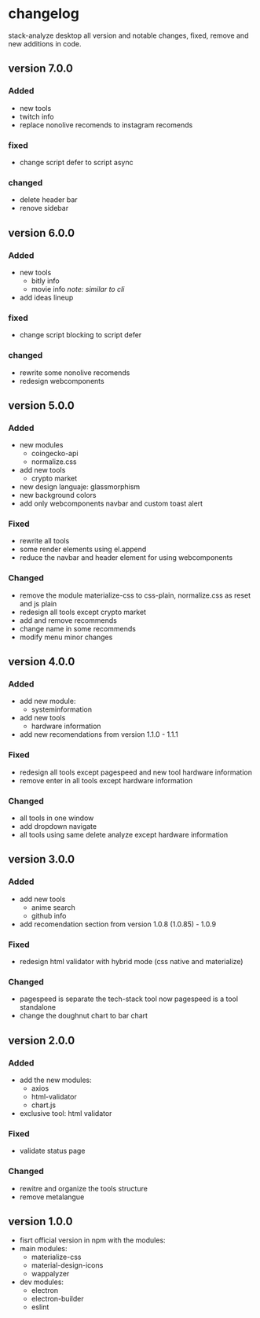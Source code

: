# changelog

stack-analyze desktop all version and notable changes, fixed, remove and new additions in code.

## version 7.0.0
### Added
- new tools
 - twitch info
- replace nonolive recomends to instagram recomends
### fixed
- change script defer to script async
### changed
- delete header bar
- renove sidebar

## version 6.0.0
### Added
- new tools
    - bitly info
    - movie info
    *note: similar to cli*
- add ideas lineup
### fixed
- change script blocking to script defer
### changed
- rewrite some nonolive recomends
- redesign webcomponents

## version 5.0.0
### Added
- new modules
    - coingecko-api
    - normalize.css
- add new tools
    - crypto market
- new design languaje: glassmorphism
- new background colors
- add only webcomponents navbar and custom toast alert
### Fixed
- rewrite all tools
- some render elements using el.append
- reduce the navbar and header element for using webcomponents
### Changed
- remove the module materialize-css to css-plain, normalize.css as reset and js plain
- redesign all tools except crypto market
- add and remove recommends
- change name in some recommends
- modify menu minor changes

## version 4.0.0
### Added
- add new module:
    - systeminformation
- add new tools
    - hardware information
- add new recomendations from version 1.1.0 - 1.1.1
### Fixed
- redesign all tools except pagespeed and new tool hardware information
- remove enter in all tools except hardware information
### Changed
- all tools in one window
- add dropdown navigate
- all tools using same delete analyze except hardware information

## version 3.0.0
### Added
- add new tools
    - anime search
    - github info
- add recomendation section from version 1.0.8 (1.0.85) - 1.0.9
### Fixed
- redesign html validator with hybrid mode (css native and materialize)
### Changed
- pagespeed is separate the tech-stack tool now pagespeed is a tool standalone
- change the doughnut chart to bar chart

## version 2.0.0
### Added
- add the new modules:
    - axios
    - html-validator
    - chart.js
- exclusive tool: html validator
### Fixed
- validate status page
### Changed
- rewitre and organize the tools structure
- remove metalangue

## version 1.0.0
- fisrt official version in npm with the modules:
- main modules:
    - materialize-css
    - material-design-icons
    - wappalyzer
- dev modules:
    - electron
    - electron-builder
    - eslint
